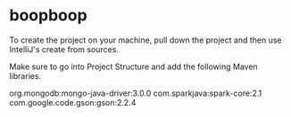 # boopboop

To create the project on your machine, pull down the project and then use IntelliJ's create from sources. 

Make sure to go into Project Structure and add the following Maven libraries. 

org.mongodb:mongo-java-driver:3.0.0
com.sparkjava:spark-core:2.1
com.google.code.gson:gson:2.2.4
